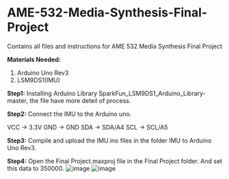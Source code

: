 # AME-532-Media-Synthesis-Final-Project
Contains all files and instructions for AME 532 Media Synthesis Final Project

**Materials Needed:**
1. Arduino Uno Rev3
2. LSM9DS1(IMU)

**Step1:**
Installing Arduino Library SparkFun_LSM9DS1_Arduino_Library-master, the file have more deteil of process.

**Step2:**
Connect the IMU to the Arduino uno. 

VCC → 3.3V
GND → GND
SDA → SDA/A4
SCL → SCL/A5

**Step3:**
Compile and upload the IMU.ino files in the folder IMU to Arduino Uno Rev3.

**Step4:**
Open the Final Project.maxproj file in the Final Project folder. And set this data to 350000.
![image](https://user-images.githubusercontent.com/90342967/144937191-55c071e1-737a-4684-bb88-9886ea37651c.png)
![image](https://user-images.githubusercontent.com/90342967/144937213-c36a7968-4850-46e3-a66b-376dffb6d4f1.png)
